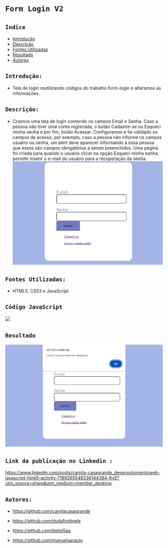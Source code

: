 # ``Form Login V2``
## ``Índice``
 
* [Introdução](#introdução)
* [Descrição](#descrição)
* [Fontes Utilizadas](#fontes-utilizadas)
* [Resultado](#resultado)
* [Autores](#autores)
 
## ``Introdução:``
* Tela de login reutilizando códigos do trabalho form-login e alteramos as informações.
## ``Descrição:``
* Criamos uma tela de login contendo os campos Email e Senha. Caso a pessoa não tiver uma conta registrada, o botão Cadastre-se ou Esqueci minha senha e por fim, botão Acessar.
Configuramos e foi validado os campos de acesso, por exemplo, caso a pessoa não informe os campos usuário ou senha, um alert deve aparecer informando a essa pessoa que esses são campos obrigatórios a serem preenchidos. Uma página foi criada para quando o usuário clicar na opção Esqueci minha senha, permitir inserir o e-mail do usuário para a recuperação da senha.
![](img/imglogin.png)
 
## ``Fontes Utilizadas:``
* HTML5, CSS3 e JavaScript
 
## ``Código JavaScript``
 ![](img/imgc%C3%B3digo.png)
 
## ``Resultado``
 ![](img/imgresultado.png)

## ``Link da publicação no Linkedin :``
https://www.linkedin.com/posts/camila-casagrande_desenvolvimentoweb-javascript-html5-activity-7189265548336144384-ftvE?utm_source=share&utm_medium=member_desktop
 
## ``Autores:``
* https://github.com/camilacasagrande
 
* https://github.com/dudafontinele
 
* https://github.com/belsil5aa
 
* https://github.com/manuelaaraujo